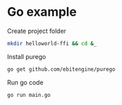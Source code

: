 # Go example

Create project folder

```bash
mkdir helloworld-ffi && cd &_
```

Install purego

``` bash
go get github.com/ebitengine/purego
```

Run go code

```
go run main.go
```
